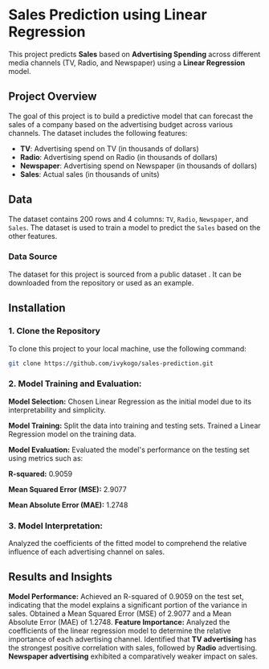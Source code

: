 # Sales Prediction using Linear Regression

This project predicts **Sales** based on **Advertising Spending** across different media channels (TV, Radio, and Newspaper) using a **Linear Regression** model.

## Project Overview

The goal of this project is to build a predictive model that can forecast the sales of a company based on the advertising budget across various channels. The dataset includes the following features:

- **TV**: Advertising spend on TV (in thousands of dollars)
- **Radio**: Advertising spend on Radio (in thousands of dollars)
- **Newspaper**: Advertising spend on Newspaper (in thousands of dollars)
- **Sales**: Actual sales (in thousands of units)

## Data

The dataset contains 200 rows and 4 columns: `TV`, `Radio`, `Newspaper`, and `Sales`. The dataset is used to train a model to predict the `Sales` based on the other features.

### Data Source

The dataset for this project is sourced from a public dataset . It can be downloaded from the repository or used as an example.

## Installation

### 1. Clone the Repository

To clone this project to your local machine, use the following command:

```bash
git clone https://github.com/ivykogo/sales-prediction.git
```

### 2. Model Training and Evaluation:

  **Model Selection:** 
  Chosen Linear Regression as the initial model due to its interpretability and simplicity.
  
  **Model Training:**
  Split the data into training and testing sets.
  Trained a Linear Regression model on the training data.
  
  **Model Evaluation:**
  Evaluated the model's performance on the testing set using metrics such as:
  
  **R-squared:** 0.9059 
 
  **Mean Squared Error (MSE):** 2.9077
  
  **Mean Absolute Error (MAE):** 1.2748

### 3. Model Interpretation:

Analyzed the coefficients of the fitted model to comprehend the relative influence of each advertising channel on sales.

## Results and Insights
  
  **Model Performance:**
     Achieved an R-squared of 0.9059 on the test set, indicating that the model explains a significant portion of the variance in sales.
     Obtained a Mean Squared Error (MSE) of 2.9077 and a Mean Absolute Error (MAE) of 1.2748.
  **Feature Importance:**
     Analyzed the coefficients of the linear regression model to determine the relative importance of each advertising channel.
     Identified that **TV advertising** has the strongest positive correlation with sales, followed by **Radio** advertising.
     **Newspaper advertising** exhibited a comparatively weaker impact on sales.
